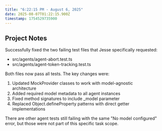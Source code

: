 ```yaml
---
title: "6:22:15 PM - August 6, 2025"
date: 2025-08-07T01:22:15.900Z
timestamp: 1754529735900
---
```


## Project Notes

Successfully fixed the two failing test files that Jesse specifically requested:
- src/agents/agent-abort.test.ts 
- src/agents/agent-token-tracking.test.ts

Both files now pass all tests. The key changes were:
1. Updated MockProvider classes to work with model-agnostic architecture
2. Added required model metadata to all agent instances
3. Fixed method signatures to include _model parameter
4. Replaced Object.defineProperty patterns with direct getter implementations

There are other agent tests still failing with the same "No model configured" error, but those were not part of this specific task scope.
